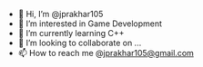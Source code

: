 - 👋 Hi, I’m @jprakhar105
- 👀 I’m interested in Game Development
- 🌱 I’m currently learning C++
- 💞️ I’m looking to collaborate on ...
- 📫 How to reach me @jprakhar105@gmail.com

<!---
jprakhar105/jprakhar105 is a ✨ special ✨ repository because its `README.md` (this file) appears on your GitHub profile.
You can click the Preview link to take a look at your changes.
--->
